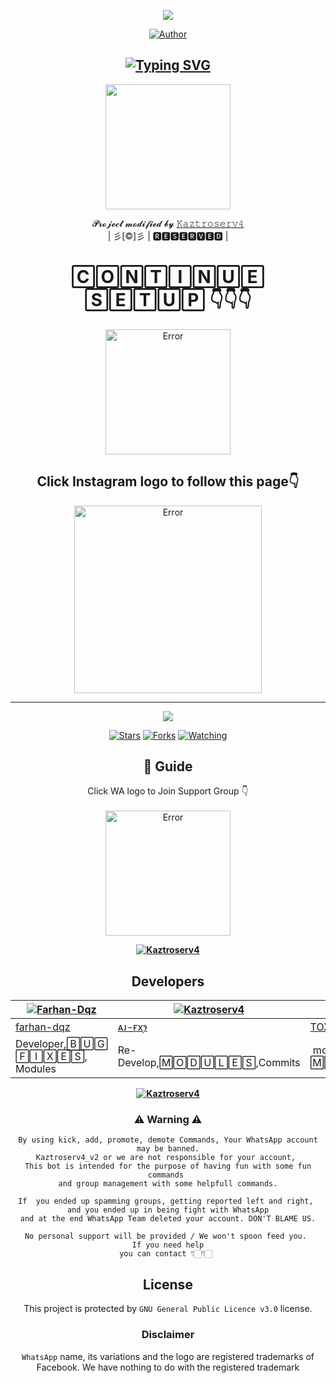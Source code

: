 
<div align="center">
  <p align="center">
<span class="avatar"><img src="https://github.com/Aj-fx/Kaztroserv2/blob/master/plugins/Ctonfs8p1Jq5.gif"> </a></span>
</p>
<p align="center">
<a href="https://github.com/cyberchekuthan"><img title="Author" src="https://img.shields.io/badge/Author-ꪶ͢ᴀᴊ ғxꫂ⁩-cyberchekuthan/Kaztroserv4?color=blue&style=for-the-badge&logo=whatsapp"></a>
</p>
</div>
<div align="center">

## [![Typing SVG](https://readme-typing-svg.herokuapp.com?font=Lemon+milk&color=F7000&lines=Welcome+to+𝙺𝚊𝚣𝚝𝚛𝚘𝚜𝚎𝚛𝚟𝟺+WA+Bot+repo;Created+by+Aj+fx;This+is+a+userbot+privet+and+public+bot;With+more+features)](https://git.io/typing-svg)
  
  <p align="center">
<span class="avatar"><img height='200' src="http://i.imgur.com/jDkKLYG.jpegalt"> </a></span>
</p>

<p align="center">
𝓟𝓻𝓸𝓳𝓮𝓬𝓽 𝓶𝓸𝓭𝓲𝓯𝓲𝓮𝓭 𝓫𝔂 <a href="https://github.com/cyberchekuthan">𝙺𝚊𝚣𝚝𝚛𝚘𝚜𝚎𝚛𝚟𝟺</a>
    <br>
       | 彡[©]彡 |
        🆁🅴🆂🅴🆁🆅🅴🅳 |
    <br> 
</p>

# 🄲🄾🄽🅃🄸🄽🅄🄴 🅂🄴🅃🅄🄿 👇👇👇
<div align="center"> 
  
  <a href="https://github.com/Aj-fx/Kaztroserv2/blob/master/plugins/README.md"><span class="avatar"><img height='200' src="https://github.com/Aj-fx/Kaztroserv2/blob/master/plugins/deploy.svg" alt="Error"> </a></span>


## Click Instagram logo to follow this page👇

  <a href="https://instagram.com/ajayan_007?utm_medium=copy_link"><span class="avatar"><img height='300' src="./photo/instagram.png" alt="Error"> </a></span>
  



----

  <p align="center">
  <a href="httsp://github.com/Aj-fx/Kaztroserv4">
    
<a href="https://github.com/Aj-fx/followers">
<img src="https://img.shields.io/github/repo-size/cyberchekuthan/Kaztroserv4_v2?color=green&label=Repo%20total%20size&style=plastic">
<p align="center">
<a href="https://github.com/Aj-fx/followers"
<img title="Followers" src="https://img.shields.io/github/followers/Aj-fx?color=blue&style=flat-square"></a>
<a href="https://github.com/Aj-fx/Kaztroserv4/stargazers/"><img title="Stars" src="https://img.shields.io/github/stars/Aj-fx/Kaztroserv4?color=blue&style=flat-square"></a>
<a href="https://github.com/Aj-fx/Kaztroserv4/network/members"><img title="Forks" src="https://img.shields.io/github/forks/Aj-fx/Kaztroserv4?color=blue&style=flat-square"></a>
<a href="https://github.com/Aj-fx/Kaztroserv4/watchers"><img title="Watching" src="https://img.shields.io/github/watchers/Aj-fx/Kaztroserv4?label=Watchers&color=blue&style=flat-square"></a>
</p>

## 📢 Guide
Click WA logo to Join Support Group 👇
    <br>
<br>
     <a href="https://chat.whatsapp.com/L38gYwSPTBILW3K4kdvMY1"><span class="avatar"><img height='200' src="https://github.com/Alien-alfa/PublicBot/blob/main/wlogo.svg.png" alt="Error"> </a></span>
  <div align="center">
    
**[![Kaztroserv4](https://raw.githubusercontent.com/rodrigograca31/rodrigograca31/master/matrix.svg)](http://wa.me/918281440156?text=Can%20you%20help%20bro)**
 


## Developers
  <div align="center">
    
  [![Farhan-Dqz](https://github.com/farhan-dqz.png?size=100)](https://github.com/farhan-dqz) | [![Kaztroserv4](https://github.com/Aj-fx.png?size=100)](https://github.com/Aj-fx) |  [![TOXIC4L!3N](https://github.com/Alien-alfa.png?size=100)](https://github.com/AI-VIKI) | [![afnanplk](https://github.com/afnanplk.png?size=100)](https://github.com/afnanplk) 
----|----|----|----
[farhan-dqz](https://github.com/farhan-dqz) | [ᴀᴊ-ғxꫂ⁩](https://github.com/Aj-fx) | [TOXIC4L!3N](https://github.com/AI-VIKI) | [afnanplk](https://github.com/afnanplk) 
Developer,🄱🅄🄶 🄵🄸🅇🄴🅂, Modules| Re-Develop,🄼🄾🄳🅄🄻🄴🅂,Commits |  modifying & 🄼🄰🄽🄰🄶🄴🄼🄴🄽🅃 | Bug Fixes,🄼🄾🄳🅄🄻🄴🅂 
  </div>
    
**[![Kaztroserv4](https://raw.githubusercontent.com/rodrigograca31/rodrigograca31/master/matrix.svg)](http://wa.me/918281440156?text=Can%20you%20help%20bro)**
    
### ⚠ Warning ⚠

```
By using kick, add, promote, demote Commands, Your WhatsApp account may be banned.
Kaztroserv4_v2 or we are not responsible for your account, 
This bot is intended for the purpose of having fun with some fun commands 
and group management with some helpfull commands.

If  you ended up spamming groups, getting reported left and right, 
and you ended up in being fight with WhatsApp
and at the end WhatsApp Team deleted your account. DON'T BLAME US.

No personal support will be provided / We won't spoon feed you. 
If you need help
you can contact 👇🏻👇🏻 
```


## License
This project is protected by `GNU General Public Licence v3.0` license.

### Disclaimer
`WhatsApp` name, its variations and the logo are registered trademarks of Facebook. We have nothing to do with the registered trademark
